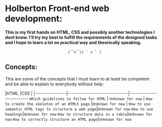 # Holberton Front-end web development:

__This is my first hands on HTML, CSS and possibly another technologies I dont know. I'll try my best to fulfill the requirements of the designed tasks and I hope to learn a lot on practical way and theorically speaking.__


                                 (￣▽￣)( ´ ▽ ` )


## Concepts:

This are some of the concepts that I must learn to at least be competent and be able to explain to everybody without help:

|HTML                          |CSS                         |
|----------------|-------------------------------|--------------------------
`Which guidelines to follow for HTML`   | `Unknown for now`            |
`How to create the skeleton of an HTML5 page`            |`Unknown for now`             |
`How to use semantic HTML tags to structure a web page`|`Unknown for now`
`How to use headings`|`Unknown for now` 
`How to structure data in a table`|`Unknown for now` 
`How to correctly structure an HTML page`|`Unknown for now`
